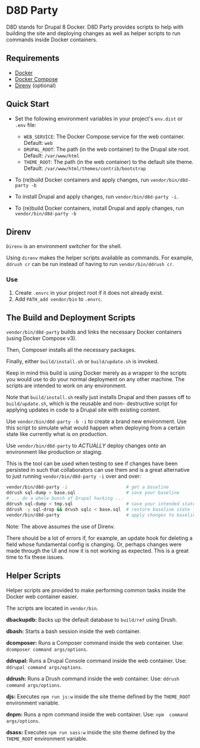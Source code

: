 # D8D Party

D8D stands for Drupal 8 Docker. D8D Party provides scripts to help 
with building the site and deploying changes as well as helper 
scripts to run commands inside Docker containers.

## Requirements

* [Docker](https://docs.docker.com/engine/installation)
* [Docker Compose](https://docs.docker.com/compose/install)
* [Direnv](http://direnv.net/) (optional)

## Quick Start

* Set the following environment variables in your project's 
`env.dist` or `.env` file:
  * `WEB_SERVICE`: The Docker Compose service for the web container. 
  Default: `web`
  * `DRUPAL_ROOT`: The path (in the web container) to the Drupal 
  site root. Default: `/var/www/html`
  * `THEME_ROOT`: The path (in the web container) to the default 
  site theme. Default: `/var/www/html/themes/contrib/bootstrap`
  
* To (re)build Docker containers and apply changes, run 
`vendor/bin/d8d-party -b`

* To install Drupal and apply changes, run `vendor/bin/d8d-party -i`.

* To (re)build Docker containers, install Drupal and apply changes, 
run `vendor/bin/d8d-party -b`

## Direnv

`Direnv` is an environment switcher for the shell.

Using `direnv` makes the helper scripts available as commands. For 
example, `ddrush cr` can be run instead of having to run 
`vendor/bin/ddrush cr`.

### Use

1. Create `.envrc` in your project root if it does not already exist.
2. Add `PATH_add vendor/bin` to `.envrc`.

## The Build and Deployment Scripts

`vendor/bin/d8d-party` builds and links the necessary Docker 
containers (using Docker Compose v3).

Then, Composer installs all the necessary packages.

Finally, either `build/install.sh` or `build/update.sh` is invoked.

Keep in mind this build is using Docker merely as a wrapper to the 
scripts you would use to do your normal deployment on any other 
machine. The scripts are intended to work on any environment.

Note that `build/install.sh` really just installs Drupal and then 
passes off to `build/update.sh`, which is the reusable and non-
destructive script for applying updates in code to a Drupal site 
with existing content.

Use `vendor/bin/d8d-party -b -i` to create a brand new environment. 
Use this script to simulate what would happen when deploying from a 
certain state like currently what is on production.

Use `vendor/bin/d8d-party` to *ACTUALLY* deploy changes onto an 
environment like production or staging.

This is the tool can be used when testing to see if changes have 
been persisted in such that collaborators can use them and is a 
great alternative to just running `vendor/bin/d8d-party -i` over 
and over:

```bash
vendor/bin/d8d-party -i                      # get a baseline
ddrush sql-dump > base.sql                   # save your baseline
# ... do a whole bunch of Drupal hacking ...
ddrush sql-dump > tmp.sql                    # save your intended state
ddrush -y sql-drop && drush sqlc < base.sql  # restore baseline state
vendor/bin/d8d-party                         # apply changes to baseline
```

Note: The above assumes the use of Direnv.

There should be a lot of errors if, for example, an update hook for 
deleting a field whose fundamental config is changing. Or, perhaps 
changes were made through the UI and now it is not working as 
expected. This is a great time to fix these issues.

## Helper Scripts

Helper scripts are provided to make performing common tasks inside 
the Docker web container easier.

The scripts are located in `vendor/bin`.

**dbackupdb:** Backs up the default database to `build/ref` using Drush.

**dbash:** Starts a bash session inside the web container.

**dcomposer:** Runs a Composer command inside the web container. Use: 
`dcomposer command args/options`.

**ddrupal:** Runs a Drupal Console command inside the web container. 
Use: `ddrupal command args/options`.

**ddrush:** Runs a Drush command inside the web container. Use:
`ddrush command args/options`.

**djs:** Executes `npm run js:w` inside the site theme defined by 
the `THEME_ROOT` environment variable.

**dnpm:** Runs a npm command inside the web container. Use: `npm 
command args/options`.

**dsass:** Executes `npm run sass:w` inside the site theme defined 
by the `THEME_ROOT` environment variable.
